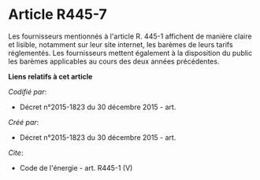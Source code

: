 # Article R445-7

Les fournisseurs mentionnés à l'article R. 445-1 affichent de manière claire et lisible, notamment sur leur site internet,
les barèmes de leurs tarifs réglementés. Les fournisseurs mettent également à la disposition du public les barèmes
applicables au cours des deux années précédentes.

**Liens relatifs à cet article**

_Codifié par_:

  - Décret n°2015-1823 du 30 décembre 2015 - art.

_Créé par_:

  - Décret n°2015-1823 du 30 décembre 2015 - art.

_Cite_:

  - Code de l'énergie - art. R445-1 (V)
